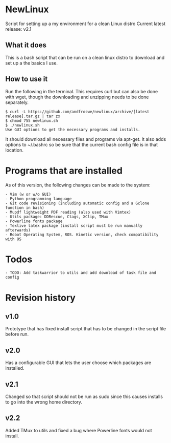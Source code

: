 # NewLinux
Script for setting up a my environment for a clean Linux distro
Current latest release: v2.1

## What it does
This is a bash script that can be run on a clean linux distro to download and set up 
a the basics I use.

## How to use it
Run the following in the terminal. This requires curl but can also be done with
wget, though the downloading and unzipping needs to be done separately.

    $ curl -L https://github.com/andfroswe/newlinux/archive/[latest release].tar.gz | tar zx
    $ chmod 755 newlinux.sh
    $ ./newlinux.sh
    Use GUI options to get the necessary programs and installs.

It should download all necessary files and programs via apt-get. It also adds 
options to ~/.bashrc so be sure that the current bash config file is in that
location.

# Programs that are installed
As of this version, the following changes can be made to the system:

    - Vim (w or w/o GUI)
    - Python programming language
    - Git code revisioning (including automatic config and a Gclone function in bash)
    - Mupdf lightweight PDF reading (also used with Vimtex)
    - Utils package: DDRescue, Ctags, XClip, TMux
    - Powerline fonts package
    - Texlive latex package (install script must be run manually afterwards)
    - Robot Operating System, ROS. Kinetic version, check compatibility with OS

# Todos

    - TODO: Add taskwarrior to utils and add download of task file and config

# Revision history

## v1.0
Prototype that has fixed install script that has to be changed in the script
file before run.

## v2.0
Has a configurable GUI that lets the user choose which packages are installed.

## v2.1
Changed so that script should not be run as sudo since this causes installs to
go into the wrong home directory.

## v2.2
Added TMux to utils and fixed a bug where Powerline fonts would not install.
